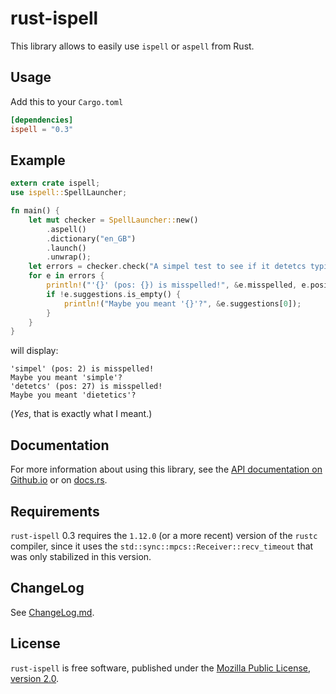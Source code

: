 rust-ispell 
===========

This library allows to easily use `ispell` or `aspell` from Rust.

Usage
-----

Add this to your `Cargo.toml`

```toml
[dependencies]
ispell = "0.3"
```

Example
-------

```rust
extern crate ispell;
use ispell::SpellLauncher;

fn main() {
    let mut checker = SpellLauncher::new()
        .aspell()
        .dictionary("en_GB")
        .launch()
        .unwrap();
    let errors = checker.check("A simpel test to see if it detetcs typing errors").unwrap();
    for e in errors {
        println!("'{}' (pos: {}) is misspelled!", &e.misspelled, e.position);
        if !e.suggestions.is_empty() {
            println!("Maybe you meant '{}'?", &e.suggestions[0]);
        }
    }
}
```

will display:

```
'simpel' (pos: 2) is misspelled!
Maybe you meant 'simple'?
'detetcs' (pos: 27) is misspelled!
Maybe you meant 'dietetics'?
```

(*Yes*, that is exactly what I meant.)

Documentation
-------------

For more information about using this library, see the
[API documentation on Github.io](https://lise-henry.github.io/rust-ispell/ispell/)
or on [docs.rs](https://docs.rs/releases/search?query=ispell).

Requirements
------------

`rust-ispell` 0.3 requires the `1.12.0` (or a more recent) version of
the 
`rustc` compiler, since it uses the `std::sync::mpcs::Receiver::recv_timeout`
that was only stabilized in this version. 

ChangeLog
---------

See [ChangeLog.md](ChangeLog.md).

License 
-------

`rust-ispell` is free software, published under the
[Mozilla Public License, version 2.0](https://www.mozilla.org/en-US/MPL/2.0/). 
